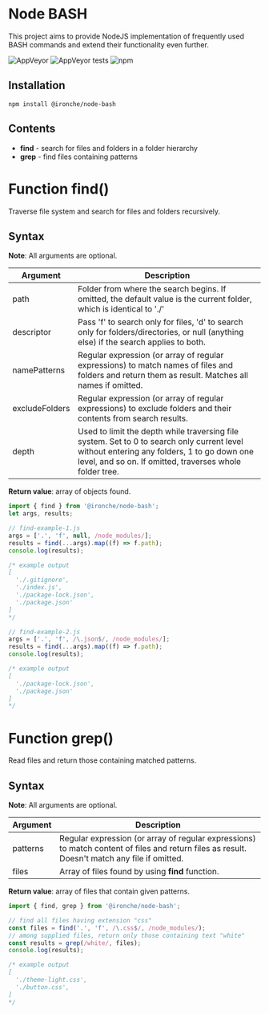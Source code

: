 # Node BASH

This project aims to provide NodeJS implementation of frequently used BASH commands and extend their functionality even further.

![AppVeyor](https://img.shields.io/appveyor/build/ironche/node-bash?logo=appveyor)
![AppVeyor tests](https://img.shields.io/appveyor/tests/ironche/node-bash?logo=appveyor)
![npm](https://img.shields.io/npm/dm/@ironche/node-bash?logo=npm)

## Installation

```shell
npm install @ironche/node-bash
```

## Contents

- **find** - search for files and folders in a folder hierarchy
- **grep** - find files containing patterns

# Function find()

Traverse file system and search for files and folders recursively.

## Syntax

**Note**: All arguments are optional.

| Argument | Description |
| -------- | ----------- |
| path  | Folder from where the search begins. If omitted, the default value is the current folder, which is identical to './' |
| descriptor | Pass 'f' to search only for files, 'd' to search only for folders/directories, or null (anything else) if the search applies to both. |
| namePatterns | Regular expression (or array of regular expressions) to match names of files and folders and return them as result. Matches all names if omitted. |
| excludeFolders | Regular expression (or array of regular expressions) to exclude folders and their contents from search results. |
| depth | Used to limit the depth while traversing file system. Set to 0 to search only current level without entering any folders, 1 to go down one level, and so on. If omitted, traverses whole folder tree. |

**Return value**: array of objects found.

```js
import { find } from '@ironche/node-bash';
let args, results;

// find-example-1.js
args = ['.', 'f', null, /node_modules/];
results = find(...args).map((f) => f.path);
console.log(results);

/* example output
[
  './.gitignore',
  './index.js',
  './package-lock.json',
  './package.json'
]
*/

// find-example-2.js
args = ['.', 'f', /\.json$/, /node_modules/];
results = find(...args).map((f) => f.path);
console.log(results);

/* example output
[
  './package-lock.json',
  './package.json'
]
*/
```

# Function grep()

Read files and return those containing matched patterns.

## Syntax

**Note**: All arguments are optional.

| Argument | Description |
| -------- | ----------- |
| patterns  | Regular expression (or array of regular expressions) to match content of files and return files as result. Doesn't match any file if omitted. |
| files | Array of files found by using **find** function. |

**Return value**: array of files that contain given patterns.

```js
import { find, grep } from '@ironche/node-bash';

// find all files having extension "css"
const files = find('.', 'f', /\.css$/, /node_modules/);
// among supplied files, return only those containing text "white"
const results = grep(/white/, files);
console.log(results);

/* example output
[
  './theme-light.css',
  './button.css',
]
*/
```
